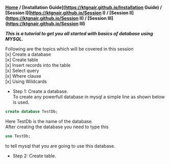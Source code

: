 **[Home](https://ktgnair.github.io/) / [Installation Guide](https://ktgnair.github.io/Installation Guide) / [Session I](https://ktgnair.github.io/Session I) / [Session II](https://ktgnair.github.io/Session II) / [Session III](https://ktgnair.github.io/Session III)**  

_**This is a tutorial to get you all started with basics of database using MYSQL.**_   

Following are the topics which will be covered in this session    
[x] Create a database  
[x] Create table  
[x] Insert records into the table  
[x] Select query  
[x] Where clause  
[x] Using Wildcards  


* Step 1: Create a database.  
To create any powerfull database in mysql a simple line as shown below is used.  
```sql  
create database TestDb;  
```  

Here TestDb is the name of the database.  
After creating the database you need to type this  
```sql
use TestDb;  
```  
to tell mysql that you are going to use this database.  

* Step 2: Create table.  


